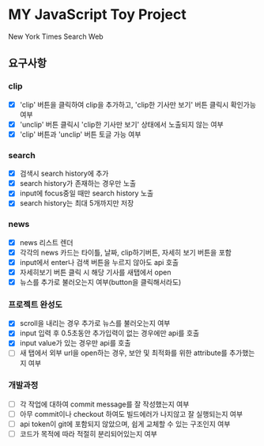 # MY JavaScript Toy Project

New York Times Search Web

## 요구사항

### clip

- [x] 'clip' 버튼을 클릭하여 clip을 추가하고, 'clip한 기사만 보기' 버튼 클릭시 확인가능여부
- [x] 'unclip' 버튼 클릭시 'clip한 기사만 보기' 상태에서 노출되지 않는 여부
- [x] 'clip' 버튼과 'unclip' 버튼 토글 가능 여부

### search

- [x] 검색시 search history에 추가
- [x] search history가 존재하는 경우만 노출
- [x] input에 focus중일 때만 search history 노출
- [x] search history는 최대 5개까지만 저장

### news

- [x] news 리스트 렌더
- [x] 각각의 news 카드는 타이틀, 날짜, clip하기버튼, 자세히 보기 버튼을 포함
- [x] input에서 enter나 검색 버튼을 누르지 않아도 api 호출
- [x] 자세히보기 버튼 클릭 시 해당 기사를 새탭에서 open
- [x] 뉴스를 추가로 불러오는지 여부(button을 클릭해서라도)

### 프로젝트 완성도

- [x] scroll을 내리는 경우 추가로 뉴스를 불러오는지 여부
- [x] input 입력 후 0.5초동안 추가입력이 없는 경우에만 api를 호출
- [x] input value가 있는 경우만 api를 호출
- [ ] 새 탭에서 외부 url을 open하는 경우, 보안 및 최적화를 위한 attribute를 추가했는지 여부

### 개발과정

- [ ] 각 작업에 대하여 commit message를 잘 작성했는지 여부
- [ ] 아무 commit이나 checkout 하여도 빌드에러가 나지않고 잘 실행되는지 여부
- [ ] api token이 git에 포함되지 않았으며, 쉽게 교체할 수 있는 구조인지 여부
- [ ] 코드가 목적에 따라 적절히 분리되어있는지 여부
